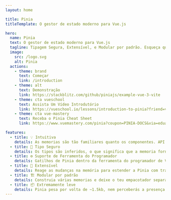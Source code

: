 ```yaml
---
layout: home

title: Pinia
titleTemplate: O gestor de estado moderno para Vue.js

hero:
  name: Pinia
  text: O gestor de estado moderno para Vue.js
  tagline: Tipagem Segura, Extensível, e Modular por padrão. Esqueça que usas um gestor de estado.
  image:
    src: /logo.svg
    alt: Pinia
  actions:
    - theme: brand
      text: Começar
      link: /introduction
    - theme: alt
      text: Demonstração
      link: https://stackblitz.com/github/piniajs/example-vue-3-vite
    - theme: cta vueschool
      text: Assista Um Vídeo Introdutório
      link: https://vueschool.io/lessons/introduction-to-pinia?friend=vuerouter&utm_source=pinia&utm_medium=link&utm_campaign=homepage
    - theme: cta vue-mastery
      text: Receba o Pinia Cheat Sheet
      link: https://www.vuemastery.com/pinia?coupon=PINIA-DOCS&via=eduardo

features:
  - title: 💡 Intuitiva
    details: As memorias são tão familiares quanto os componentes. API desenhada para deixar-te escrever memorias bem organizadas.
  - title: 🔑 Tipo Seguro
    details: Os tipos são inferidos, o que significa que a memoria fornece-te conclusão automática até mesmo na JavaScript.
  - title: ⚙️ Suporte de Ferramenta do Programador
    details: Gatilhos de Pinia dentro da ferramenta do programador de Vue para dar-te uma experiência de desenvolvimento aprimorada em ambos Vue 2 e Vue 3.
  - title: 🔌 Extensível
    details: Reage as mudanças na memória para estender a Pinia com transições, sincronização de armazenamento local, etc.
  - title: 🏗 Modular por padrão
    details: Construia várias memorias e deixe o teu empacotador separar o código delas automaticamente.
  - title: 📦 Extremamente leve
    details: Pinia pesa por volta de ~1.5kb, nem perceberás a presença dela!
---
```


<script setup>
import HomeSponsors from './.vitepress/theme/components/HomeSponsors.vue'
import './.vitepress/theme/styles/home-links.css'
</script>

<HomeSponsors />